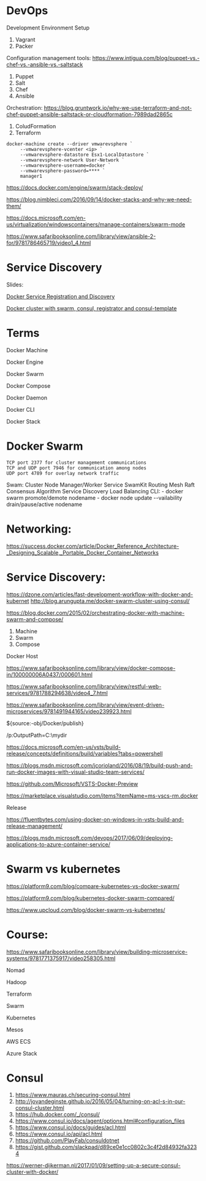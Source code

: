 # DevOps

Development Environment Setup

1. Vagrant
2. Packer

Configuration management tools: https://www.intigua.com/blog/puppet-vs.-chef-vs.-ansible-vs.-saltstack

1.	Puppet 
2.	Salt 
3.	Chef 
4.	Ansible

Orchestration: https://blog.gruntwork.io/why-we-use-terraform-and-not-chef-puppet-ansible-saltstack-or-cloudformation-7989dad2865c

1. ColudFormation
2. Terraform

```
docker-machine create --driver vmwarevsphere `
     --vmwarevsphere-vcenter <ip> `
     --vmwarevsphere-datastore Esx1-LocalDatastore `
     --vmwarevsphere-network User-Network `
     --vmwarevsphere-username=docker `
     --vmwarevsphere-password=**** `
     manager1
```
     
https://docs.docker.com/engine/swarm/stack-deploy/

https://blog.nimbleci.com/2016/09/14/docker-stacks-and-why-we-need-them/

https://docs.microsoft.com/en-us/virtualization/windowscontainers/manage-containers/swarm-mode


https://www.safaribooksonline.com/library/view/ansible-2-for/9781786465719/video1_4.html

# Service Discovery

Slides:

[Docker Service Registration and Discovery](https://www.slideshare.net/m_richardson/docker-service-registration-and-discovery?next_slideshow=1)

[Docker cluster with swarm, consul, registrator and consul-template](https://www.slideshare.net/JulienMaitrehenry/swarm-49613398)

# Terms

Docker Machine

Docker Engine

Docker Swarm

Docker Compose

Docker Daemon

Docker CLI

Docker Stack

# Docker Swarm

	TCP port 2377 for cluster management communications
	TCP and UDP port 7946 for communication among nodes
	UDP port 4789 for overlay network traffic

Swam:
	Cluster
	Node
	Manager/Worker
	Service
	SwamKit
	Routing Mesh
	Raft Consensus Algorithm
	Service Discovery
	Load Balancing
CLI:
	- docker swarm promote/demote nodename
	- docker node update --vailability drain/pause/active nodename

# Networking:

https://success.docker.com/article/Docker_Reference_Architecture-_Designing_Scalable,_Portable_Docker_Container_Networks

# Service Discovery:

https://dzone.com/articles/fast-development-workflow-with-docker-and-kubernet
http://blog.arungupta.me/docker-swarm-cluster-using-consul/



https://blog.docker.com/2015/02/orchestrating-docker-with-machine-swarm-and-compose/

1.	Machine
2.	Swarm
3.	Compose

Docker Host

https://www.safaribooksonline.com/library/view/docker-compose-in/100000006A0437/000601.html


https://www.safaribooksonline.com/library/view/restful-web-services/9781788294638/video4_7.html

https://www.safaribooksonline.com/library/view/event-driven-microservices/9781491944165/video239923.html


${source:-obj/Docker/publish}

/p:OutputPath=C:\mydir

https://docs.microsoft.com/en-us/vsts/build-release/concepts/definitions/build/variables?tabs=powershell

https://blogs.msdn.microsoft.com/jcorioland/2016/08/19/build-push-and-run-docker-images-with-visual-studio-team-services/

https://github.com/Microsoft/VSTS-Docker-Preview

https://marketplace.visualstudio.com/items?itemName=ms-vscs-rm.docker

Release

https://fluentbytes.com/using-docker-on-windows-in-vsts-build-and-release-management/

https://blogs.msdn.microsoft.com/devops/2017/06/09/deploying-applications-to-azure-container-service/

# Swarm vs kubernetes

https://platform9.com/blog/compare-kubernetes-vs-docker-swarm/

https://platform9.com/blog/kubernetes-docker-swarm-compared/

https://www.upcloud.com/blog/docker-swarm-vs-kubernetes/

# Course:

https://www.safaribooksonline.com/library/view/building-microservice-systems/9781771375917/video258305.html


Nomad

Hadoop

Terraform

Swarm

Kubernetes

Mesos

AWS ECS

Azure Stack

# Consul

1.	https://www.mauras.ch/securing-consul.html
2.	http://jovandeginste.github.io/2016/05/04/turning-on-acl-s-in-our-consul-cluster.html
3.	https://hub.docker.com/_/consul/
4.	https://www.consul.io/docs/agent/options.html#configuration_files
5.	https://www.consul.io/docs/guides/acl.html
6.	https://www.consul.io/api/acl.html
7.	https://github.com/PlayFab/consuldotnet
8.	https://gist.github.com/slackpad/d89ce0e1cc0802c3c4f2d84932fa3234

https://werner-dijkerman.nl/2017/01/09/setting-up-a-secure-consul-cluster-with-docker/



